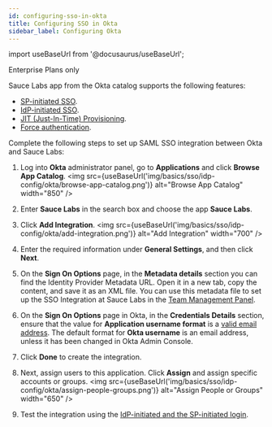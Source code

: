 ```yaml
---
id: configuring-sso-in-okta
title: Configuring SSO in Okta 
sidebar_label: Configuring Okta
---
```


import useBaseUrl from '@docusaurus/useBaseUrl';

<p><span className="sauceGreen">Enterprise Plans only</span></p>

Sauce Labs app from the Okta catalog supports the following features:

- [SP-initiated SSO](/basics/sso/logging-in-via-sso/#service-provider-sp-initiated-sso).
- [IdP-initiated SSO](/basics/sso/logging-in-via-sso/#identity-provider-idp-initiated-sso).
- [JIT (Just-In-Time) Provisioning](/basics/sso/setting-up-sso/#just-in-time-jit-provisioning).
- [Force authentication](/basics/sso/setting-up-sso/#enforce-saml-sso).

Complete the following steps to set up SAML SSO integration between Okta and Sauce Labs:

1. Log into **Okta** administrator panel, go to **Applications** and click **Browse App Catalog**.
   <img src={useBaseUrl('img/basics/sso/idp-config/okta/browse-app-catalog.png')} alt="Browse App Catalog" width="850" />

2. Enter **Sauce Labs** in the search box and choose the app **Sauce Labs**.

3. Click **Add Integration**.
   <img src={useBaseUrl('img/basics/sso/idp-config/okta/add-integration.png')} alt="Add Integration" width="700" />

4. Enter the required information under **General Settings**, and then click **Next**.

5. On the **Sign On Options** page, in the **Metadata details** section you can find the Identity Provider Metadata URL. Open it in a new tab, copy the content, and save it as an XML file. You can use this metadata file to set up the SSO Integration at Sauce Labs in the [Team Management Panel](/basics/sso/setting-up-sso#integrating-with-sauce-labs-service-provider).

6. On the **Sign On Options** page in Okta, in the **Credentials Details** section, ensure that the value for **Application username format** is a [valid email address](/basics/sso/setting-up-sso/#name-id). The default format for **Okta username** is an email address, unless it has been changed in Okta Admin Console.

7. Click **Done** to create the integration.

8. Next, assign users to this application. Click **Assign** and assign specific accounts or groups.
   <img src={useBaseUrl('img/basics/sso/idp-config/okta/assign-people-groups.png')} alt="Assign People or Groups" width="650" />

9. Test the integration using the [IdP-initiated and the SP-initiated login](/basics/sso/logging-in-via-sso).
